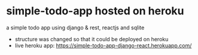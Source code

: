 # simple-todo-app hosted on heroku
a simple todo app using django &amp; rest, reactjs and sqlite
- structure was changed so that it could be deployed on heroku
- live heroku app: https://simple-todo-app-django-react.herokuapp.com/ 
